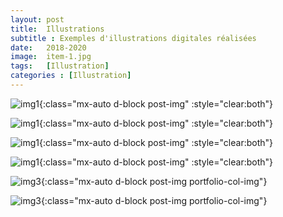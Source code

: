 ```yaml
---
layout: post
title:  Illustrations
subtitle : Exemples d'illustrations digitales réalisées
date:   2018-2020
image:  item-1.jpg
tags:   [Illustration]
categories : [Illustration]
---
```

![img1]({{site.baseurl}}/projects/images/illustrations/img01.jpg){:class="mx-auto d-block post-img" :style="clear:both"}

![img1]({{site.baseurl}}/projects/images/illustrations/img02.jpg){:class="mx-auto d-block post-img" :style="clear:both"}

![img1]({{site.baseurl}}/projects/images/illustrations/img03.jpg){:class="mx-auto d-block post-img" :style="clear:both"}

![img1]({{site.baseurl}}/projects/images/illustrations/img04.jpg){:class="mx-auto d-block post-img" :style="clear:both"}

![img3]({{site.baseurl}}/projects/images/illustrations/img05.jpg){:class="mx-auto d-block post-img portfolio-col-img"}

![img3]({{site.baseurl}}/projects/images/illustrations/img06.jpg){:class="mx-auto d-block post-img portfolio-col-img"}


